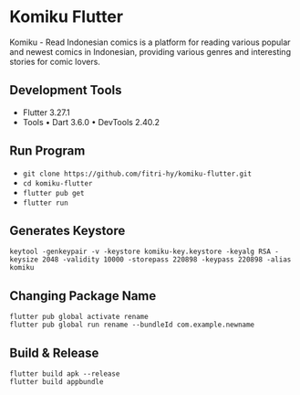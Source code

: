 # Komiku Flutter

Komiku - Read Indonesian comics is a platform for reading various popular and newest comics in Indonesian, providing various genres and interesting stories for comic lovers. 

## Development Tools

- Flutter 3.27.1
- Tools • Dart 3.6.0 • DevTools 2.40.2

## Run Program

- `git clone https://github.com/fitri-hy/komiku-flutter.git`
- `cd komiku-flutter`
- `flutter pub get`
- `flutter run`

## Generates Keystore

```
keytool -genkeypair -v -keystore komiku-key.keystore -keyalg RSA -keysize 2048 -validity 10000 -storepass 220898 -keypass 220898 -alias komiku
```

## Changing Package Name

```
flutter pub global activate rename
flutter pub global run rename --bundleId com.example.newname
```

## Build & Release

```
flutter build apk --release
flutter build appbundle
```